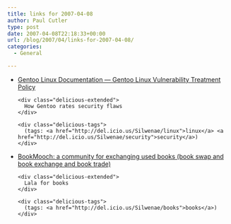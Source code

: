 ```yaml
---
title: links for 2007-04-08
author: Paul Cutler
type: post
date: 2007-04-08T22:18:33+00:00
url: /blog/2007/04/links-for-2007-04-08/
categories:
  - General

---
```

<ul class="delicious">
  <li>
    <div class="delicious-link">
      <a href="http://www.gentoo.org/security/en/vulnerability-policy.xml">Gentoo Linux Documentation &#8212; Gentoo Linux Vulnerability Treatment Policy</a>
    </div>
    
    <div class="delicious-extended">
      How Gentoo rates security flaws
    </div>
    
    <div class="delicious-tags">
      (tags: <a href="http://del.icio.us/Silwenae/linux">linux</a> <a href="http://del.icio.us/Silwenae/security">security</a>)
    </div>
  </li>
  
  <li>
    <div class="delicious-link">
      <a href="http://www.bookmooch.com/">BookMooch: a community for exchanging used books (book swap and book exchange and book trade)</a>
    </div>
    
    <div class="delicious-extended">
      Lala for books
    </div>
    
    <div class="delicious-tags">
      (tags: <a href="http://del.icio.us/Silwenae/books">books</a>)
    </div>
  </li>
</ul>
